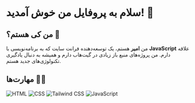 # سلام به پروفایل من خوش آمدید! 👋

## من کی هستم؟ 🤔

من **امیر** هستم، یک توسعه‌دهنده فرانت سایت که به برنامه‌نویسی با **JavaScript** علاقه دارم. من پروژه‌های منبع باز زیادی در گیت‌هاب دارم و همیشه به دنبال یادگیری تکنولوژی‌های جدید هستم.

## مهارت‌ها 🧑‍💻
![HTML](https://img.shields.io/badge/HTML5-E34F26?style=flat&logo=html5&logoColor=white)
![CSS](https://img.shields.io/badge/CSS3-1572B6?style=flat&logo=css3&logoColor=white)
![Tailwind CSS](https://img.shields.io/badge/Tailwind%20CSS-38B2AC?style=flat&logo=tailwindcss&logoColor=white)
![JavaScript](https://img.shields.io/badge/JavaScript-F7DF1E?style=flat&logo=javascript&logoColor=black)
